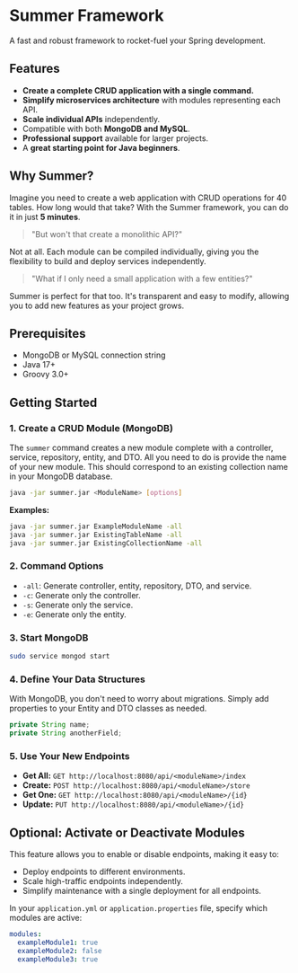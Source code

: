 # Summer Framework

A fast and robust framework to rocket-fuel your Spring development.

## Features

*   **Create a complete CRUD application with a single command.**
*   **Simplify microservices architecture** with modules representing each API.
*   **Scale individual APIs** independently.
*   Compatible with both **MongoDB and MySQL**.
*   **Professional support** available for larger projects.
*   A **great starting point for Java beginners**.

## Why Summer?

Imagine you need to create a web application with CRUD operations for 40 tables. How long would that take? With the Summer framework, you can do it in just **5 minutes**.

>"But won't that create a monolithic API?"

Not at all. Each module can be compiled individually, giving you the flexibility to build and deploy services independently.

>"What if I only need a small application with a few entities?"

Summer is perfect for that too. It's transparent and easy to modify, allowing you to add new features as your project grows.

## Prerequisites

*   MongoDB or MySQL connection string
*   Java 17+
*   Groovy 3.0+

## Getting Started

### 1. Create a CRUD Module (MongoDB)

The `summer` command creates a new module complete with a controller, service, repository, entity, and DTO. All you need to do is provide the name of your new module. This should correspond to an existing collection name in your MongoDB database.

```bash
java -jar summer.jar <ModuleName> [options]
```

**Examples:**

```bash
java -jar summer.jar ExampleModuleName -all
java -jar summer.jar ExistingTableName -all
java -jar summer.jar ExistingCollectionName -all
```

### 2. Command Options

*   `-all`: Generate controller, entity, repository, DTO, and service.
*   `-c`: Generate only the controller.
*   `-s`: Generate only the service.
*   `-e`: Generate only the entity.

### 3. Start MongoDB

```bash
sudo service mongod start
```

### 4. Define Your Data Structures

With MongoDB, you don't need to worry about migrations. Simply add properties to your Entity and DTO classes as needed.

```java
private String name;
private String anotherField;
```

### 5. Use Your New Endpoints

*   **Get All:** `GET http://localhost:8080/api/<moduleName>/index`
*   **Create:** `POST http://localhost:8080/api/<moduleName>/store`
*   **Get One:** `GET http://localhost:8080/api/<moduleName>/{id}`
*   **Update:** `PUT http://localhost:8080/api/<moduleName>/{id}`

## Optional: Activate or Deactivate Modules

This feature allows you to enable or disable endpoints, making it easy to:

*   Deploy endpoints to different environments.
*   Scale high-traffic endpoints independently.
*   Simplify maintenance with a single deployment for all endpoints.

In your `application.yml` or `application.properties` file, specify which modules are active:

```yaml
modules:
  exampleModule1: true
  exampleModule2: false
  exampleModule3: true
```